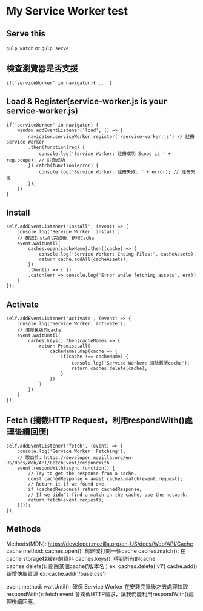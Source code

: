 # My Service Worker test

## Serve this
```gulp watch``` or ```gulp serve```

## 檢查瀏覽器是否支援

```if('serviceWorker' in navigator){ ... }```

## Load & Register(service-worker.js is your service-worker.js)

```
if('serviceWorker' in navigator) {
    window.addEventListener('load', () => {
        navigator.serviceWorker.register('/service-worker.js') // 註冊 Service Worker
        .then(function(reg) {
            console.log('Service Worker: 註冊成功 Scope is ' + reg.scope); // 註冊成功
        }).catch(function(error) {
            console.log('Service Worker: 註冊失敗: ' + error); // 註冊失敗
        });
    })
}
```
## Install
```
self.addEventListener('install', (event) => {
    console.log('Service Worker: install')
    // 確認Install完成後，新增Cache
    event.waitUntil(
        caches.open(cacheName).then((cache) => {
            console.log('Service Worker: Chcing Files:', cacheAssets);
            return cache.addAll(cacheAssets);
        })
        .then(() => { })
        .catch(err => console.log('Error while fetching assets', err))
    )
});
```
## Activate
```
self.addEventListener('activate', (event) => {
    console.log('Service Worker: activate');
    // 清除舊版的cache
    event.waitUntil(
        caches.keys().then(cacheNames => {
            return Promise.all(
                cacheNames.map(cache => {
                    if(cache !== cacheName) {
                        console.log('Service Worker: 清除舊版cache');
                        return caches.delete(cache);
                    }
                })
            )
        })
    )
});
```
## Fetch (攔截HTTP Request，利用respondWith()處理後續回應)
```
self.addEventListener('fetch', (event) => {
    console.log('Service Worker: Fetching');
    // 取自於: https://developer.mozilla.org/en-US/docs/Web/API/FetchEvent/respondWith
    event.respondWith(async function() {
        // Try to get the response from a cache.
        const cachedResponse = await caches.match(event.request);
        // Return it if we found one.
        if (cachedResponse) return cachedResponse;
        // If we didn't find a match in the cache, use the network.
        return fetch(event.request);
    }());
});
```
## Methods
Methods(MDN): https://developer.mozilla.org/en-US/docs/Web/API/Cache
cache method:
    caches.open(): 創建或打開一個cache
    caches.match(): 在cache storage找緩存的資料
    caches.keys(): 得到所有的cache
    caches.delete(): 刪除某個cache('版本名') ex: caches.delete('v1')
    cache.add()新增快取資源 ex: cache.add('/base.css')

event method:
    waitUntil(): 確保 Service Worker 在安裝完畢後才去處理快取
    respondWith(): fetch event 會攔截HTTP請求，讓我們能利用respondWith()處理後續回應。